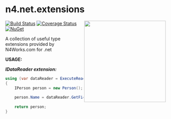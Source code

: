 # n4.net.extensions
<img align="right" width="256px" height="256px" src="http://n4works.com/imagens/favicon.ico">


[![Build Status](https://travis-ci.org/bernardbr/n4.net.extensions.svg?branch=master)](https://travis-ci.org/bernardbr/n4.net.extensions)
[![Coverage Status](https://coveralls.io/repos/github/bernardbr/n4.net.extensions/badge.svg?branch=master)](https://coveralls.io/github/bernardbr/n4.net.extensions?branch=master)
[![NuGet](https://img.shields.io/nuget/v/n4.net.extensions.svg)](https://www.nuget.org/packages/N4.Net.Extensions)

A collection of useful type extensions provided by N4Works.com for .net

__USAGE:__

__*IDataReader extension:*__
```csharp
using (var dataReader = ExecuteReader(command))
{
    IPerson person = new Person();
    
    person.Name = dataReader.GetFieldValue<string>("PersonName");
    
    return person;
}
```
